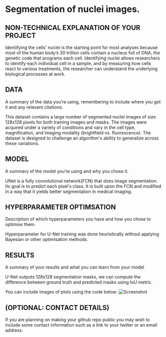 # Segmentation of nuclei images.


## NON-TECHNICAL EXPLANATION OF YOUR PROJECT

Identifying the cells’ nuclei is the starting point for most analyses because most of the human body’s 30 trillion cells contain a nucleus full of DNA, the genetic code that programs each cell. Identifying nuclei allows researchers to identify each individual cell in a sample, and by measuring how cells react to various treatments, the researcher can understand the underlying biological processes at work.

## DATA
A summary of the data you’re using, remembering to include where you got it and any relevant citations. 


This dataset contains a large number of segmented nuclei images of size 128x128 pixels for both training images and masks. The images were acquired under a variety of conditions and vary in the cell type, magnification, and imaging modality (brightfield vs. fluorescence). The dataset is designed to challenge an algorithm's ability to generalize across these variations.

## MODEL 
A summary of the model you’re using and why you chose it. 

UNet is a fully convolutional network(FCN) that does image segmentation. Its goal is to predict each pixel's class. It is built upon the FCN and modified in a way that it yields better segmentation in medical imaging.

## HYPERPARAMETER OPTIMSATION
Description of which hyperparameters you have and how you chose to optimise them. 

Hyperparameter for U-Net training was done heuristically without applying Bayesian or other optimisation methods.

## RESULTS
A summary of your results and what you can learn from your model 

U-Net outputs 128x128 segmentation masks, we can compute the difference between ground truth and predicted masks using IoU metric.

You can include images of plots using the code below:
![Screenshot](image.png)

## (OPTIONAL: CONTACT DETAILS)
If you are planning on making your github repo public you may wish to include some contact information such as a link to your twitter or an email address. 

